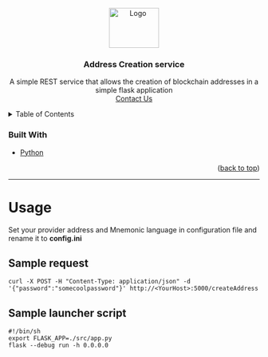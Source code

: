 <br />
<div align="center">
    <img src="https://avatars.githubusercontent.com/u/9819237?v=4" alt="Logo" width="100" height="80">
  </a>

<h3 align="center">Address Creation service</h3>

  <p align="center">
    A simple REST service that allows the creation of blockchain addresses in a simple flask application
    <br />
    <a href="https://purpleblob.net/en/home/#contacto">Contact Us</a>
  </p>
</div>

<details>
  <summary>Table of Contents</summary>
  <ol>
    <li>
      <a href="#about-the-project">About The Project</a>
      <ul>
        <li><a href="#built-with">Built With</a></li>
      </ul>
    </li>
    <li><a href="#usage">Usage</a></li>

  </ol>
</details>


### Built With

* [Python](https://www.python.org/)


<p align="right">(<a href="#top">back to top</a>)</p>

---

# Usage

Set your provider address and Mnemonic language in configuration file and rename it to **config.ini**
## Sample request
```shell
curl -X POST -H "Content-Type: application/json" -d '{"password":"somecoolpassword"}' http://<YourHost>:5000/createAddress
```
## Sample launcher script
```shell
#!/bin/sh
export FLASK_APP=./src/app.py
flask --debug run -h 0.0.0.0
```





